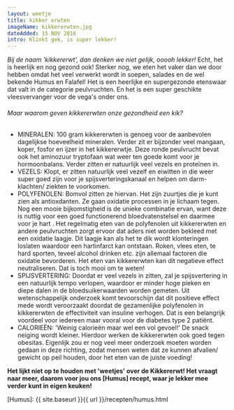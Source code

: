 ```yaml
---
layout: weetje
title: kikker erwten
imageName: kikkererwten.jpg
dateAdded: 15 NOV 2016
intro: Klinkt gek, is super lekker!
---
```


*Bij de naam 'kikkererwt', dan denken we niet gelijk, ooooh lekker!*
Echt, het is heerlijk en nog gezond ook! Sterker nog, we eten het vaker dan we door hebben omdat het veel verwerkt wordt in soepen, salades en de wel bekende Humus en Falafel! Het is een heerlijke en supergezonde etenswaar dat valt in de categorie peulvruchten. En het is een super geschikte vleesvervanger voor de vega's onder ons.

###### Maar waarom geven kikkererwten onze gezondheid een kik?

* MINERALEN: 100 gram kikkererwten is genoeg voor de aanbevolen dagelijkse hoeveelheid mineralen. Verder zit er bijzonder veel mangaan, koper, fosfor en ijzer in het kikkererwtje. Deze ronde peulvrucht bevat ook het aminozuur tryptofaan wat weer ten goede komt voor je hormoonbalans. Verder zitten er natuurlijk veel vezels en proteïnen in.
* VEZELS: Klopt, er zitten natuurlijk veel vezelf en eiwitten in die weer super goed zijn voor je spijsverteringskanaal en helpen om darm- klachten/ ziekten te voorkomen.
* POLYFENOLEN: Bomvol zitten ze hiervan. Het zijn zuurtjes die je kunt zien als antioxdanten. Ze gaan oxidatie processen in je lichaam tegen. Nog een mooie bijkomstigheid is de unieke combinatie ervan, want deze is nuttig voor een goed functionerend bloedvatenstelsel en daarmee voor je hart . Het regelmatig eten van de polyfenolen uit kikkererwten en andere peulvruchten zorgt ervoor dat aders niet worden bekleed met een oxidatie laagje. Dit laagje kan als het te dik wordt klonteringen loslaten waardoor een hartinfarct kan ontstaan. Roken, vlees eten, te hard sporten, teveel alcohol drinken etc. zijn allemaal factoren die oxidatie bevorderen. Het eten van kikkererwten kan dit negatieve effect neutraliseren. Dat is toch mooi om te weten!
* SPIJSVERTERING: Doordat er veel vezels in zitten, zal je spijsvertering in een natuurlijk tempo verlopen, waardoor er minder hoge pieken en diepe dalen in de bloedsuikerwaarden worden gemeten. Uit wetenschappelijk onderzoek komt tevoorschijn dat dit positieve effect mede wordt veroorzaakt doordat de gezamenlijke polyfenolen in kikkererwten de effectiviteit van insuline verhogen. Dat is een belangrijk voordeel voor iedereen maar vooral voor de diabetes type 2 patiënt.
* CALORIEËN: 'Weinig calorieën maar wel een vol gevoel!' De snack neiging wordt kleiner. Hierdoor werken de kikkererwten ook goed tegen obesitas. Eigenlijk zou er nog veel meer onderzoek moeten worden gedaan in deze richting, zodat mensen weten dat ze kunnen afvallen/ gewicht op peil houden, door het eten van de juiste voeding!

**Het lijkt niet op te houden met 'weetjes' over de Kikkererwt! Het vraagt naar meer, daarom voor jou ons [Humus] recept, waar je lekker mee verder kunt in eigen keuken!**

[Humus]: {{ site.baseurl }}{{ url }}/recepten/humus.html
